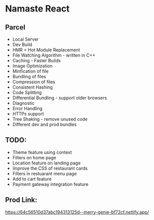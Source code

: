 # Namaste React

## Parcel

- Local Server
- Dev Build
- HMR = Hot Module Replacement
- File Watching Algorithm - written in C++
- Caching - Faster Builds
- Image Optimization
- Minfication of file
- Bundling of files
- Compression of files
- Consistent Hashing
- Code Splitting
- Differential Bundling - support older browsers
- Diagnostic
- Error Handling
- HTTPs support
- Tree Shaking - remove unused code
- Different dev and prod bundles

## TODO:

- Theme feature using context
- Filters on home page
- Location feature on landing page
- Improve the CSS of restaurant cards
- Filters in restuarant menu page
- Add to cart feature
- Payment gateway integration feature

## Prod Link:
https://64c56510d37abc194313125d--merry-genie-bf72cf.netlify.app/
